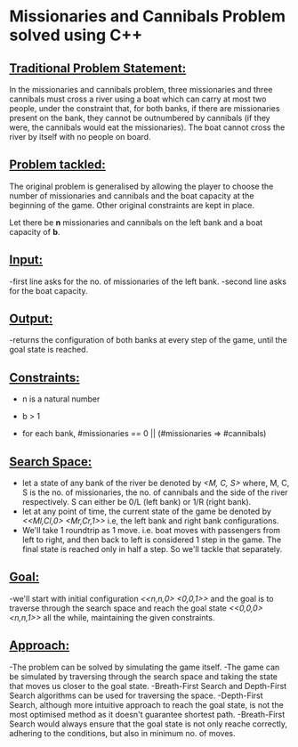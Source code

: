 # Missionaries and Cannibals Problem solved using C++

## <u> Traditional Problem Statement:</u>

In the missionaries and cannibals problem, three missionaries and three cannibals must cross a river using a boat which can carry at most two people, under the constraint that, for both banks, if there are missionaries present on the bank, they cannot be outnumbered by cannibals (if they were, the cannibals would eat the missionaries). The boat cannot cross the river by itself with no people on board.



## <u>Problem tackled:</u>

The original problem is generalised by allowing the player to choose the number of missionaries and cannibals and the boat capacity at the beginning of the game. Other original constraints are kept in place.

Let there be **n** missionaries and cannibals on the left bank and a boat capacity of **b**. 

## <u>Input:</u>

-first line asks for the no. of missionaries of the left bank. 
-second line asks for the boat capacity.

## <u>Output:</u>

-returns the configuration of both banks at every step of the game, until the goal state is reached.

## <u>Constraints:</u>

-  n is a natural number

- b > 1

- for each bank, #missionaries == 0 || (#missionaries => #cannibals) 

## <u>Search Space:</u>

- let a state of any bank of the river be denoted by *<M, C, S>* where, M, C, S is the no. of missionaries, the no. of cannibals and the side of the river respectively. S can either be 0/L (left bank) or 1/R (right bank).
- let at any point of time, the current state of the game be denoted by *<<Ml,Cl,0> <Mr,Cr,1>>* i.e, the left bank and right bank configurations.
- We'll take 1 roundtrip as 1 move. i.e. boat moves with passengers from left to right, and then back to left is considered 1 step in the game. The final state is reached only in half a step. So we'll tackle that separately.

## <u>Goal:</u>

-we'll start with initial configuration *<<n,n,0> <0,0,1>>* and the goal is to traverse through the search space and reach the goal state *<<0,0,0> <n,n,1>>* all the while, maintaining the given constraints.

## <u>Approach:</u>

-The problem can be solved by simulating the game itself.
-The game can be simulated by traversing through the search space and taking the state that moves us closer to the goal state.
-Breath-First Search  and Depth-First Search algorithms can be used for traversing the space.
    -Depth-First Search, although more intuitive approach to reach the goal state, is not the most optimised method as it doesn't guarantee shortest path. 
    -Breath-First Search would always ensure that the goal state is not only reache correctly, adhering to the conditions, but also in minimum no. of moves.

    



  

  

  

